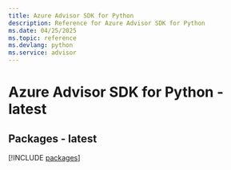```yaml
---
title: Azure Advisor SDK for Python
description: Reference for Azure Advisor SDK for Python
ms.date: 04/25/2025
ms.topic: reference
ms.devlang: python
ms.service: advisor
---
```

# Azure Advisor SDK for Python - latest
## Packages - latest
[!INCLUDE [packages](advisor-index.md)]